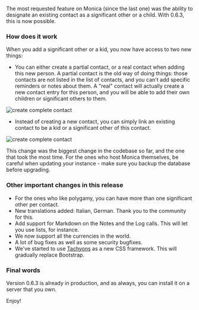 The most requested feature on Monica (since the last one) was the ability to
designate an existing contact as a significant other or a child. With 0.6.3,
this is now possible.

### How does it work

When you add a significant other or a kid, you now have access to two new
things:
* You can either create a partial contact, or a real contact when adding this
new person. A partial contact is the old way of doing things: those contacts
are not listed in the list of contacts, and you can't add specific reminders or
notes about them. A "real" contact will actually create a new contact entry for
this person, and you will be able to add their own children or significant
others to them.

![create complete contact](/img/posts/2017-08-19-add-contact.png)

* Instead of creating a new contact, you can simply link an existing contact to
be a kid or a significant other of this contact.

![create complete contact](/img/posts/2017-08-19-link-contact.png)

This change was the biggest change in the codebase so far, and the one that
took the most time. For the ones who host Monica themselves, be careful when
updating your instance - make sure you backup the database before upgrading.

### Other important changes in this release

* For the ones who like polygamy, you can have more than one significant other
per contact.
* New translations added: Italian, German. Thank you to the community for this.
* Add support for Markdown on the Notes and the Log calls. This will let you
use lists, for instance.
* We now support all the currencies in the world.
* A lot of bug fixes as well as some security bugfixes.
* We've started to use [Tachyons](http://tachyons.io/) as a new CSS framework.
This will gradually replace Bootstrap.

### Final words

Version 0.6.3 is already in production, and as always, you can install it on a
server that you own.

Enjoy!

